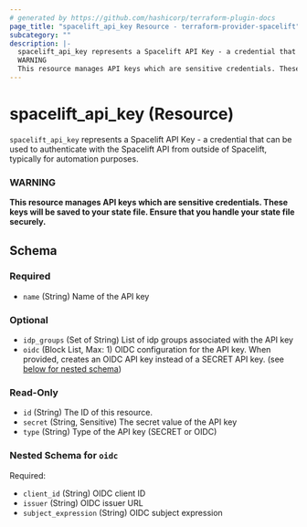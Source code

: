```yaml
---
# generated by https://github.com/hashicorp/terraform-plugin-docs
page_title: "spacelift_api_key Resource - terraform-provider-spacelift"
subcategory: ""
description: |-
  spacelift_api_key represents a Spacelift API Key - a credential that can be used to authenticate with the Spacelift API from outside of Spacelift, typically for automation purposes.
  WARNING
  This resource manages API keys which are sensitive credentials. These keys will be saved to your state file. Ensure that you handle your state file securely.
---
```


# spacelift_api_key (Resource)

`spacelift_api_key` represents a Spacelift API Key - a credential that can be used to authenticate with the Spacelift API from outside of Spacelift, typically for automation purposes.

### WARNING

**This resource manages API keys which are sensitive credentials. These keys will be saved to your state file. Ensure that you handle your state file securely.**



<!-- schema generated by tfplugindocs -->
## Schema

### Required

- `name` (String) Name of the API key

### Optional

- `idp_groups` (Set of String) List of idp groups associated with the API key
- `oidc` (Block List, Max: 1) OIDC configuration for the API key. When provided, creates an OIDC API key instead of a SECRET API key. (see [below for nested schema](#nestedblock--oidc))

### Read-Only

- `id` (String) The ID of this resource.
- `secret` (String, Sensitive) The secret value of the API key
- `type` (String) Type of the API key (SECRET or OIDC)

<a id="nestedblock--oidc"></a>
### Nested Schema for `oidc`

Required:

- `client_id` (String) OIDC client ID
- `issuer` (String) OIDC issuer URL
- `subject_expression` (String) OIDC subject expression
